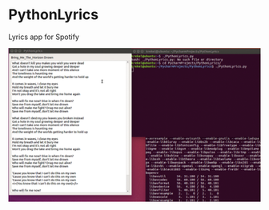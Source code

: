 # PythonLyrics
Lyrics app for Spotify

![](https://github.com/krekel/PythonLyrics/blob/master/Peek%202017-05-06%2000-15.gif)
